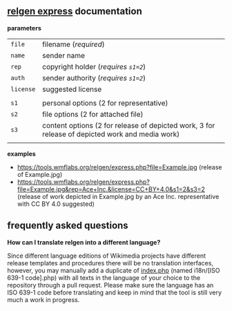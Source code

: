 ## [relgen express](//tools.wmflabs.org/relgen/express.php) documentation

**parameters**

|  |  |
| ---- | ---- |
| `file` | filename (*required*) |
| `name` | sender name |
| `rep` | copyright holder (*requires `s1=2`*) |
| `auth` | sender authority (*requires `s1=2`*) |
| `license` | suggested license |
|  |  |
| `s1` | personal options (2 for representative) |
| `s2` | file options (2 for attached file) |
| `s3` | content options (2 for release of depicted work, 3 for release of depicted work and media work) |
|  |  |

**examples**

* https://tools.wmflabs.org/relgen/express.php?file=Example.jpg (release of Example.jpg)
* https://tools.wmflabs.org/relgen/express.php?file=Example.jpg&rep=Ace+Inc.&license=CC+BY+4.0&s1=2&s3=2 (release of work depicted in Example.jpg by an Ace Inc. representative with CC BY 4.0 suggested)


## frequently asked questions

**How can I translate relgen into a different language?**

Since different language editions of Wikimedia projects have different release templates and procedures there will be no translation interfaces, however, you may manually add a duplicate of [index.php](https://github.com/toollabs/relgen/blob/master/index.php) (named i18n/[ISO 639-1 code].php) with all texts in the language of your choice to the repository through a pull request. Please make sure the language has an ISO 639-1 code before translating and keep in mind that the tool is still very much a work in progress.
